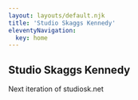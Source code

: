 ```yaml
---
layout: layouts/default.njk
title: 'Studio Skaggs Kennedy'
eleventyNavigation:
  key: home
---
```


## Studio Skaggs Kennedy

Next iteration of studiosk.net
